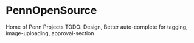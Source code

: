 PennOpenSource
==============

Home of Penn Projects
TODO: Design, Better auto-complete for tagging, image-uploading, approval-section
